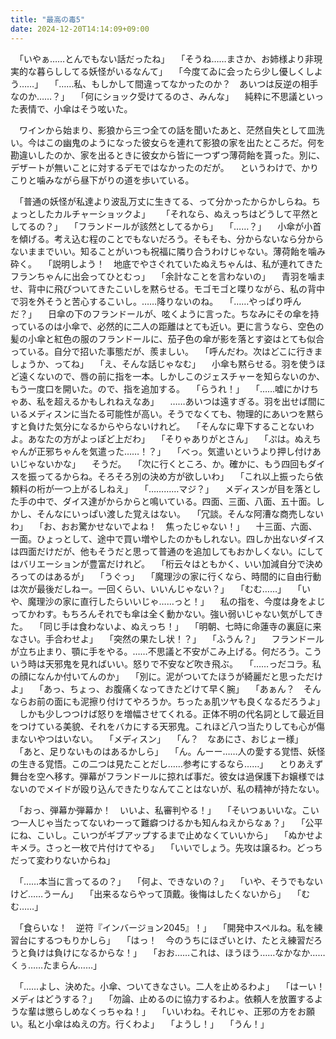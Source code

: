 ```yaml
---
title: "最高の毒5"
date: 2024-12-20T14:14:09+09:00
---
```

　「いやぁ……とんでもない話だったね」
　「そうね……まさか、お姉様より非現実的な暮らししてる妖怪がいるなんて」
　「今度てゐに会ったら少し優しくしよう……」
　「……私、もしかして間違ってなかったのか？　あいつは反逆の相手なのか……？」
　「何にショック受けてるのさ、みんな」
　純粋に不思議といった表情で、小傘はそう呟いた。


　ワインから始まり、影狼から三つ全ての話を聞いたあと、茫然自失として皿洗い。今はこの幽鬼のようになった彼女らを連れて影狼の家を出たところだ。何を勘違いしたのか、家を出るときに彼女から皆に一つずつ薄荷飴を貰った。別に、デザートが無いことに対するデモではなかったのだが。
　というわけで、かりこりと噛みながら昼下がりの道を歩いている。


　「普通の妖怪が私達より波乱万丈に生きてる、って分かったからかしらね。ちょっとしたカルチャーショックよ」　
　「それなら、ぬえっちはどうして平然としてるの？」
　「フランドールが該然としてるから」
　「……？」
　小傘が小首を傾げる。考え込む程のことでもないだろう。そもそも、分からないなら分からないままでいい。知ることがいつも祝福に隣り合うわけじゃない。薄荷飴を噛み砕く。
　「説明しよう！　地底でやさぐれていたぬえちゃんは、私が連れてきたフランちゃんに出会ってひとむっ」
　「余計なことを言わないの」
　青羽を噛ませ、背中に飛びついてきたこいしを黙らせる。モゴモゴと喋りながら、私の背中で羽を外そうと苦心するこいし。……降りないのね。
　「……やっぱり呼んだ？」
　日傘の下のフランドールが、呟くように言った。ちなみにその傘を持っているのは小傘で、必然的に二人の距離はとても近い。更に言うなら、空色の髪の小傘と紅色の服のフランドールに、茄子色の傘が影を落とす姿はとても似合っている。自分で招いた事態だが、羨ましい。
　「呼んだわ。次はどこに行きましょうか、ってね」
　「え、そんな話じゃなむ」
　小傘も黙らせる。羽を使うほど遠くないので、唇の前に指を一本。しかしこのジェスチャーを知らないのか、もう一度口を開いた。ので、指を追加する。
　「らうれ！」
　「……嘘にかけちゃあ、私を超えるかもしれねえなあ」
　……あいつは遠すぎる。羽を出せば間にいるメディスンに当たる可能性が高い。そうでなくても、物理的にあいつを黙らすと負けた気分になるからやらないけれど。
　「そんなに卑下することないわよ。あなたの方がよっぽど上だわ」
　「そりゃありがとさん」
　「ぷは。ぬえちゃんが正邪ちゃんを気遣った……！？」
　「べっ。気遣いというより押し付けあいじゃないかな」
　そうだ。
　「次に行くところ、か。確かに、もう四回もダイスを振ってるからね。そろそろ別の決め方が欲しいわ」
　「これ以上振ったら依頼料の桁が一つ上がるしねえ」
　「…………マジ？」
　メディスンが目を落とした手の中で、ダイス達がからからと鳴いている。四面、三面、八面、五十面。しかし、そんなにいっぱい渡した覚えはない。
　「冗談。そんな阿漕な商売しないわ」
　「お、おお驚かせないでよね！　焦ったじゃない！」
　十三面、六面、一面。ひょっとして、途中で買い増やしたのかもしれない。四しか出ないダイスは四面だけだが、他もそうだと思って普通のを追加してもおかしくない。にしてはバリエーションが豊富だけれど。
　「桁云々はともかく、いい加減自分で決めろってのはあるが」
　「うぐっ」
　「魔理沙の家に行くなら、時間的に自由行動は次が最後だしねー。一回くらい、いいんじゃない？」
　「むむ……」
　「いや、魔理沙の家に直行したらいいじゃ……っと！」
　私の指を、今度は身をよじってかわす。もちろんそれでも傘は全く動かない。強い弱いじゃない気がしてきた。
　「同じ手は食わないよ、ぬえっち！」
　「明朝、七時に命蓮寺の裏庭に来なさい。手合わせよ」
　「突然の果たし状！？」
　「ふうん？」
　フランドールが立ち止まり、顎に手をやる。……不思議と不安がこみ上げる。何だろう。こういう時は天邪鬼を見ればいい。怒りで不安など吹き飛ぶ。
　「……っだコラ。私の顔になんか付いてんのか」
　「別に。泥がついてたほうが綺麗だと思っただけよ」
　「あっ、ちょっ、お腹痛くなってきたどけて早く腕」
　「あぁん？　そんならお前の面にも泥擦り付けてやろうか。ちったぁ肌ツヤも良くなるだろうよ」
　しかも少しつつけば怒りを増幅させてくれる。正体不明の代名詞として最近目をつけている美貌、それをバカにする天邪鬼。これほど八つ当たりしても心が傷まないやつはいない。
　「メディスン」
　「ん？　なあにさ、おじょー様」
　「あと、足りないものはあるかしら」
　「ん。んーー……人の愛する覚悟、妖怪の生きる覚悟。この二つは見たことだし……参考にするなら……」
　とりあえず舞台を空へ移す。弾幕がフランドールに掠れば事だ。彼女は過保護下お嬢様ではないのでメイドが殴り込んできたりなんてことはないが、私の精神が持たない。

　「おっ、弾幕か弾幕か！　いいよ、私審判やる！」
　「そいつぁいいな。こいつ一人じゃ当たってないわーって難癖つけるかも知んねえからなぁ？」
　「公平にね、こいし。こいつがギブアップするまで止めなくていいから」
　「ぬかせよキメラ。さっと一枚で片付けてやる」
　「いいでしょう。先攻は譲るわ。どっちだって変わりないからね」

　「……本当に言ってるの？」
　「何よ、できないの？」
　「いや、そうでもないけど……うーん」
　「出来るならやって頂戴。後悔はしたくないから」
　「むむ……」

　「食らいな！　逆符『インバージョン2045』！」
　「開発中スペルね。私を練習台にするつもりかしら」
　「はっ！　今のうちにほざいとけ、たとえ練習だろうと負けは負けになるからな！」
　「おお……これは、ほうほう……なかなか……くぅ……たまらん……」

　「……よし、決めた。小傘、ついてきなさい。二人を止めるわよ」
　「はーい！　メディはどうする？」
　「勿論、止めるのに協力するわよ。依頼人を放置するような輩は懲らしめなくっちゃね！」
　「いいわね。それじゃ、正邪の方をお願い。私と小傘はぬえの方。行くわよ」
　「ようし！」
　「うん！」
